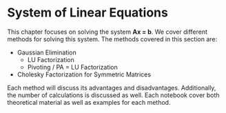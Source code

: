 # System of Linear Equations

This chapter focuses on solving the system <strong>Ax = b</strong>. We cover different methods for solving this system. The methods covered in this section are:

- Gaussian Elimination
  - LU Factorization
  - Pivoting / PA = LU Factorization
- Cholesky Factorization for Symmetric Matrices

Each method will discuss its advantages and disadvantages. Additionally, the number of calculations is discussed as well. Each notebook cover both theoretical material as well as examples for each method.  
